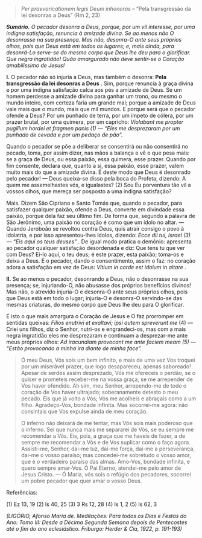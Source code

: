 > *Per praevaricationem legis Deum inhonoras* – “Pela transgressão da lei desonras a Deus” (Rm 2, 23)

***Sumário.** O pecador desonra a Deus, porque, por um vil interesse, por uma indigna satisfação, renuncia à amizade divina. Se ao menos não O desonrasse na sua presença. Mas não, desonra-O ante seus próprios olhos, pois que Deus está em todos os lugares; e, mais ainda, para desonrá-Lo serve-se do mesmo corpo que Deus lhe deu para o glorificar. Que negra ingratidão! Quão amargurado não deve sentir-se o Coração amabilíssimo de Jesus!*

**I.** O pecador não só injuria a Deus, mas também o desonra: **Pela transgressão da lei desonras a Deus** . Sim, porque renuncia à graça divina e por uma indigna satisfação calca aos pés a amizade de Deus. Se um homem perdesse a amizade divina para ganhar um trono, ou mesmo o mundo inteiro, com certeza faria um grande mal; porque a amizade de Deus vale mais que o mundo, mais que mil mundos. E porque será que o pecador ofende a Deus? Por um punhado de terra, por um ímpeto de cólera, por um prazer brutal, por uma quimera, por um capricho: *Violabant me propter pugillum hordei et fragmen panis (1) — “Eles me desprezaram por um punhado de cevada e por um pedaço de pão”.*

Quando o pecador se põe a deliberar se consentirá ou não consentirá no pecado, toma, por assim dizer, nas mãos a balança e vê o que pesa mais: se a graça de Deus, ou essa paixão, essa quimera, esse prazer. Quando por fim consente, declara que, quanto a si, essa paixão, esse prazer, valem muito mais do que a amizade divina. É deste modo que Deus é desonrado pelo pecador! — Deus queixa-se disso pela boca do Profeta, dizendo: A quem me assemelhastes vós, e igualastes? (2) Sou Eu porventura tão vil a vossos olhos, que mereça ser posposto a uma indigna satisfação?

Mais. Dizem São Cipriano e Santo Tomás que, quando o pecador, para satisfazer qualquer paixão, ofende a Deus, converte em divindade essa paixão, porque dela faz seu último fim. De forma que, segundo a palavra de São Jerônimo, uma paixão no coração é como que um ídolo no altar. — Quando Jeroboão se revoltou contra Deus, quis atrair consigo o povo à idolatria, e por isso apresentou-lhes ídolos, dizendo: *Ecce dii tui, Israel (3) — “Eis aqui os teus deuses”* . De igual modo pratica o demônio: apresenta ao pecador qualquer satisfação desordenada e diz: Que tens tu que ver com Deus? Ei-lo aqui, o teu deus; é este prazer, esta paixão; toma-os e deixa a Deus. E o pecador, dando o consentimento, assim o faz: no coração adora a satisfação em vez de Deus: *Vitium in corde est idolum in altare* .

**II.** Se ao menos o pecador, desonrando a Deus, não o desonrasse na sua presença; se, injuriando-O, não abusasse dos próprios benefícios divinos! Mas não, o atrevido injuria-O e desonra-O ante seus próprios olhos, pois que Deus está em todo o lugar; injuria-O e desonra-O servindo-se das mesmas criaturas, do mesmo corpo que Deus lhe deu para O glorificar.

É isto o que mais amargura o Coração de Jesus e O faz prorromper em sentidas queixas: *Filios enutrivi et exaltavi; ipsi autem spreverunt me* (4) — Criei uns filhos, diz o Senhor, nutri-os e engrandeci-os, mas com a mais negra ingratidão eles me desprezaram e continuam a desprezar-me ante meus próprios olhos: *Ad iracundiam provocant me ante faciem meam (5) — “Estão provocando a minha ira diante de minha face”.*

> Ó meu Deus, Vós sois um bem infinito, e mais de uma vez Vos troquei por um miserável prazer, que logo desapareceu, apenas saboreado! Apesar de serdes assim desprezado, Vós me ofereceis o perdão, se o quiser e prometeis receber-me na vossa graça, se me arrepender de Vos haver ofendido. Ah sim, meu Senhor, arrependo-me de todo o coração de Vos haver ultrajado; soberanamente detesto o meu pecado. Eis que já volto a Vós; Vós me acolheis e abraçais como a um filho. Agradeço-Vos, bondade infinita. Mas socorrei-me agora: não consintais que Vos expulse ainda de meu coração.
>
> O inferno não deixará de me tentar, mas Vós sois mais poderoso que o inferno. Sei que nunca mais me separarei de Vós, se eu sempre me recomendar a Vós. Eis, pois, a graça que me haveis de fazer, a de sempre me recomendar a Vós e de Vos suplicar como o faço agora. Assisti-me, Senhor, dai-me luz, dai-me força, dai-me a perseverança, dai-me o vosso paraíso; mas concedei-me sobretudo o vosso amor, que é o verdadeiro paraíso das almas. Amo-Vos, bondade infinita, e quero sempre amar-Vos. Ó Pai Eterno, atendei-me pelo amor de Jesus Cristo. — Ó Maria, vós sois o refúgio dos pecadores, socorrei um pobre pecador que quer amar o vosso Deus.

Referências:

\(1\) Ez 13, 19 (2) Is 40, 25 (3) 3 Rs 12, 28 (4) Is 1, 2 (5) Is 62, 3

*(LIGÓRIO, Afonso Maria de. Meditações: Para todos os Dias e Festas do Ano: Tomo III: Desde a Décima Segunda Semana depois de Pentecostes até o fim do ano eclesiástico. Friburgo: Herder & Cia, 1922, p. 191-193)*
